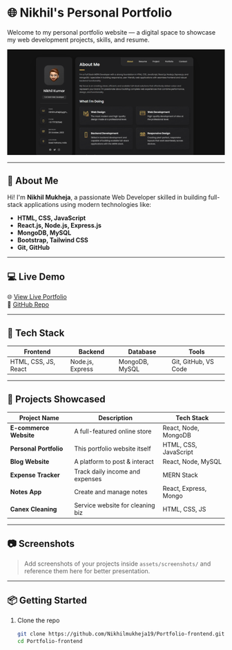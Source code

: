 # 🌐 Nikhil's Personal Portfolio

Welcome to my personal portfolio website — a digital space to showcase my web development projects, skills, and resume.

![Portfolio Banner](./assets/images/Personel%20portfolio.png)

---

## 🚀 About Me

Hi! I'm **Nikhil Mukheja**, a passionate Web Developer skilled in building full-stack applications using modern technologies like:

- **HTML, CSS, JavaScript**
- **React.js, Node.js, Express.js**
- **MongoDB, MySQL**
- **Bootstrap, Tailwind CSS**
- **Git, GitHub**

---

## 💻 Live Demo

🌐 [View Live Portfolio](https://your-portfolio-link.com)  
📁 [GitHub Repo](https://github.com/Nikhilmukheja19/Portfolio-frontend)

---

## 🧰 Tech Stack

| Frontend | Backend | Database | Tools |
|----------|---------|----------|-------|
| HTML, CSS, JS, React | Node.js, Express | MongoDB, MySQL | Git, GitHub, VS Code |

---

## 📸 Projects Showcased

| Project Name        | Description                        | Tech Stack            |
|---------------------|------------------------------------|------------------------|
| **E-commerce Website** | A full-featured online store      | React, Node, MongoDB   |
| **Personal Portfolio** | This portfolio website itself     | HTML, CSS, JavaScript  |
| **Blog Website**       | A platform to post & interact     | React, Node, MySQL     |
| **Expense Tracker**    | Track daily income and expenses   | MERN Stack             |
| **Notes App**          | Create and manage notes           | React, Express, Mongo  |
| **Canex Cleaning**     | Service website for cleaning biz  | HTML, CSS, JS          |

---

## 📷 Screenshots

> Add screenshots of your projects inside `assets/screenshots/` and reference them here for better presentation.

---

## 📦 Getting Started

1. Clone the repo  
   ```bash
   git clone https://github.com/Nikhilmukheja19/Portfolio-frontend.git
   cd Portfolio-frontend
